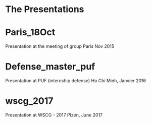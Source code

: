 # The Presentations


# Paris_18Oct
Presentation at the meeting of group
Paris Nov 2015



# Defense_master_puf

Presentation at PUF (internship defense)
Ho Chi Minh, Janvier 2016


# wscg_2017

Presentation at WSCG - 2017
Plzen, June 2017
